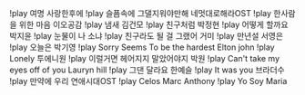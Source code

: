 !play 여명 사랑한후에
!play 슬픔속에 그댈지워야만해 네멋대로해라OST
!play 한사람을 위한 마음 이오공감
!play 냄새 김건모
!play 친구처럼 박정현
!play 어떻게 할까요 박지윤
!play 눈물이 나 소냐
!play 친구라도 될 걸 그랬어 거미
!play 만년설 서영은
!play 오늘은 박기영
!play Sorry Seems To be the hardest Elton john
!play Lonely 투에니원
!play 이럴거면 헤어지지 말았어야지 박원
!play Can't take my eyes off of you Lauryn hill
!play 그댄 달라요 한예슬
!play It was you 브라더수
!play 만약에 우리 연애시대OST
!play Celos Marc Anthony
!play Yo Soy Maria 

